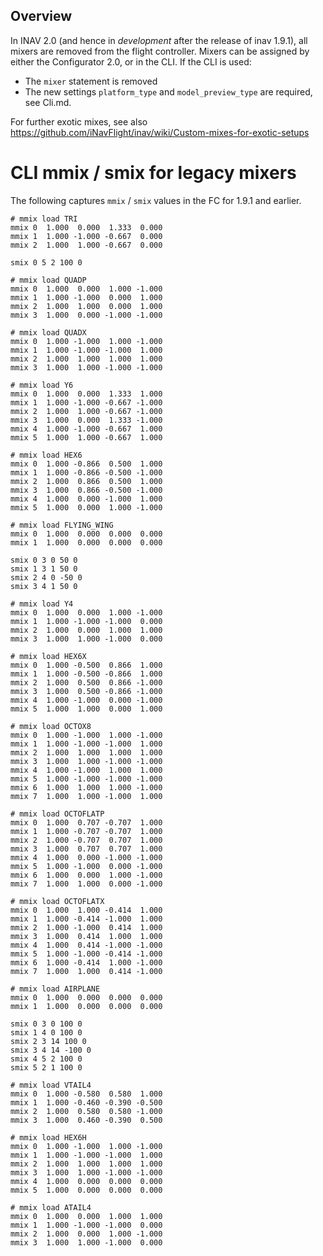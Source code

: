 ## Overview

In INAV 2.0 (and hence in *development* after the release of inav 1.9.1), all mixers are removed from the flight controller. Mixers can be assigned by either the Configurator 2.0, or in the CLI. If the CLI is used:

* The `mixer` statement is removed
* The new settings `platform_type` and `model_preview_type` are required, see Cli.md.

For further exotic mixes, see also https://github.com/iNavFlight/inav/wiki/Custom-mixes-for-exotic-setups

# CLI  mmix / smix for legacy mixers

The following captures `mmix` / `smix` values in the FC for 1.9.1 and earlier.

```
# mmix load TRI
mmix 0  1.000  0.000  1.333  0.000
mmix 1  1.000 -1.000 -0.667  0.000
mmix 2  1.000  1.000 -0.667  0.000

smix 0 5 2 100 0

# mmix load QUADP
mmix 0  1.000  0.000  1.000 -1.000
mmix 1  1.000 -1.000  0.000  1.000
mmix 2  1.000  1.000  0.000  1.000
mmix 3  1.000  0.000 -1.000 -1.000

# mmix load QUADX
mmix 0  1.000 -1.000  1.000 -1.000
mmix 1  1.000 -1.000 -1.000  1.000
mmix 2  1.000  1.000  1.000  1.000
mmix 3  1.000  1.000 -1.000 -1.000

# mmix load Y6
mmix 0  1.000  0.000  1.333  1.000
mmix 1  1.000 -1.000 -0.667 -1.000
mmix 2  1.000  1.000 -0.667 -1.000
mmix 3  1.000  0.000  1.333 -1.000
mmix 4  1.000 -1.000 -0.667  1.000
mmix 5  1.000  1.000 -0.667  1.000

# mmix load HEX6
mmix 0  1.000 -0.866  0.500  1.000
mmix 1  1.000 -0.866 -0.500 -1.000
mmix 2  1.000  0.866  0.500  1.000
mmix 3  1.000  0.866 -0.500 -1.000
mmix 4  1.000  0.000 -1.000  1.000
mmix 5  1.000  0.000  1.000 -1.000

# mmix load FLYING_WING
mmix 0  1.000  0.000  0.000  0.000
mmix 1  1.000  0.000  0.000  0.000

smix 0 3 0 50 0
smix 1 3 1 50 0
smix 2 4 0 -50 0
smix 3 4 1 50 0

# mmix load Y4
mmix 0  1.000  0.000  1.000 -1.000
mmix 1  1.000 -1.000 -1.000  0.000
mmix 2  1.000  0.000  1.000  1.000
mmix 3  1.000  1.000 -1.000  0.000

# mmix load HEX6X
mmix 0  1.000 -0.500  0.866  1.000
mmix 1  1.000 -0.500 -0.866  1.000
mmix 2  1.000  0.500  0.866 -1.000
mmix 3  1.000  0.500 -0.866 -1.000
mmix 4  1.000 -1.000  0.000 -1.000
mmix 5  1.000  1.000  0.000  1.000

# mmix load OCTOX8
mmix 0  1.000 -1.000  1.000 -1.000
mmix 1  1.000 -1.000 -1.000  1.000
mmix 2  1.000  1.000  1.000  1.000
mmix 3  1.000  1.000 -1.000 -1.000
mmix 4  1.000 -1.000  1.000  1.000
mmix 5  1.000 -1.000 -1.000 -1.000
mmix 6  1.000  1.000  1.000 -1.000
mmix 7  1.000  1.000 -1.000  1.000

# mmix load OCTOFLATP
mmix 0  1.000  0.707 -0.707  1.000
mmix 1  1.000 -0.707 -0.707  1.000
mmix 2  1.000 -0.707  0.707  1.000
mmix 3  1.000  0.707  0.707  1.000
mmix 4  1.000  0.000 -1.000 -1.000
mmix 5  1.000 -1.000  0.000 -1.000
mmix 6  1.000  0.000  1.000 -1.000
mmix 7  1.000  1.000  0.000 -1.000

# mmix load OCTOFLATX
mmix 0  1.000  1.000 -0.414  1.000
mmix 1  1.000 -0.414 -1.000  1.000
mmix 2  1.000 -1.000  0.414  1.000
mmix 3  1.000  0.414  1.000  1.000
mmix 4  1.000  0.414 -1.000 -1.000
mmix 5  1.000 -1.000 -0.414 -1.000
mmix 6  1.000 -0.414  1.000 -1.000
mmix 7  1.000  1.000  0.414 -1.000

# mmix load AIRPLANE
mmix 0  1.000  0.000  0.000  0.000
mmix 1  1.000  0.000  0.000  0.000

smix 0 3 0 100 0
smix 1 4 0 100 0
smix 2 3 14 100 0
smix 3 4 14 -100 0
smix 4 5 2 100 0
smix 5 2 1 100 0

# mmix load VTAIL4
mmix 0  1.000 -0.580  0.580  1.000
mmix 1  1.000 -0.460 -0.390 -0.500
mmix 2  1.000  0.580  0.580 -1.000
mmix 3  1.000  0.460 -0.390  0.500

# mmix load HEX6H
mmix 0  1.000 -1.000  1.000 -1.000
mmix 1  1.000 -1.000 -1.000  1.000
mmix 2  1.000  1.000  1.000  1.000
mmix 3  1.000  1.000 -1.000 -1.000
mmix 4  1.000  0.000  0.000  0.000
mmix 5  1.000  0.000  0.000  0.000

# mmix load ATAIL4
mmix 0  1.000  0.000  1.000  1.000
mmix 1  1.000 -1.000 -1.000  0.000
mmix 2  1.000  0.000  1.000 -1.000
mmix 3  1.000  1.000 -1.000  0.000
```